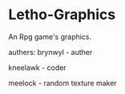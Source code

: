 # Letho-Graphics
An Rpg game's graphics.

authers:
brynwyl - auther

kneelawk - coder

meelock - random texture maker
